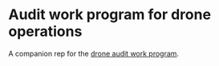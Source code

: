 # Audit work program for drone operations

A companion rep for the [drone audit work program](https//dronemerger.org/drone-operations-audit-program/).

